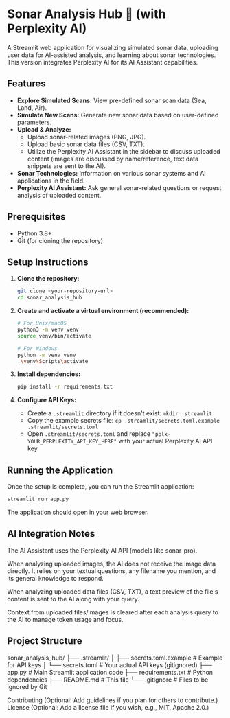 # Sonar Analysis Hub 📡 (with Perplexity AI)

A Streamlit web application for visualizing simulated sonar data, uploading user data for AI-assisted analysis, and learning about sonar technologies. This version integrates Perplexity AI for its AI Assistant capabilities.

## Features

*   **Explore Simulated Scans:** View pre-defined sonar scan data (Sea, Land, Air).
*   **Simulate New Scans:** Generate new sonar data based on user-defined parameters.
*   **Upload & Analyze:**
    *   Upload sonar-related images (PNG, JPG).
    *   Upload basic sonar data files (CSV, TXT).
    *   Utilize the Perplexity AI Assistant in the sidebar to discuss uploaded content (images are discussed by name/reference, text data snippets are sent to the AI).
*   **Sonar Technologies:** Information on various sonar systems and AI applications in the field.
*   **Perplexity AI Assistant:** Ask general sonar-related questions or request analysis of uploaded content.

## Prerequisites

*   Python 3.8+
*   Git (for cloning the repository)

## Setup Instructions

1.  **Clone the repository:**
    ```bash
    git clone <your-repository-url>
    cd sonar_analysis_hub
    ```

2.  **Create and activate a virtual environment (recommended):**
    ```bash
    # For Unix/macOS
    python3 -m venv venv
    source venv/bin/activate

    # For Windows
    python -m venv venv
    .\venv\Scripts\activate
    ```

3.  **Install dependencies:**
    ```bash
    pip install -r requirements.txt
    ```

4.  **Configure API Keys:**
    *   Create a `.streamlit` directory if it doesn't exist: `mkdir .streamlit`
    *   Copy the example secrets file: `cp .streamlit/secrets.toml.example .streamlit/secrets.toml`
    *   Open `.streamlit/secrets.toml` and replace `"pplx-YOUR_PERPLEXITY_API_KEY_HERE"` with your actual Perplexity AI API key.

## Running the Application

Once the setup is complete, you can run the Streamlit application:

```bash
streamlit run app.py
```
The application should open in your web browser.

## AI Integration Notes
The AI Assistant uses the Perplexity AI API (models like sonar-pro).

When analyzing uploaded images, the AI does not receive the image data directly. It relies on your textual questions, any filename you mention, and its general knowledge to respond.

When analyzing uploaded data files (CSV, TXT), a text preview of the file's content is sent to the AI along with your query.

Context from uploaded files/images is cleared after each analysis query to the AI to manage token usage and focus.

## Project Structure
sonar_analysis_hub/
├── .streamlit/
│   ├── secrets.toml.example  # Example for API keys
│   └── secrets.toml          # Your actual API keys (gitignored)
├── app.py                    # Main Streamlit application code
├── requirements.txt          # Python dependencies
├── README.md                 # This file
└── .gitignore                # Files to be ignored by Git

Contributing
(Optional: Add guidelines if you plan for others to contribute.)
License
(Optional: Add a license file if you wish, e.g., MIT, Apache 2.0.)


